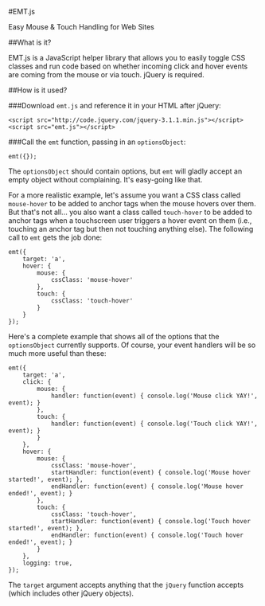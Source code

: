 #EMT.js

Easy Mouse & Touch Handling for Web Sites


##What is it?

EMT.js is a JavaScript helper library that allows you to easily toggle CSS classes and run code based on whether incoming click and hover events are coming from the mouse or via touch. jQuery is required.


##How is it used?

###Download `emt.js` and reference it in your HTML after jQuery:
```
<script src="http://code.jquery.com/jquery-3.1.1.min.js"></script>
<script src="emt.js"></script>
```

###Call the `emt` function, passing in an `optionsObject`:
```
emt({});
```

The `optionsObject` should contain options, but `emt` will gladly accept an empty object without complaining. It's easy-going like that.

For a more realistic example, let's assume you want a CSS class called `mouse-hover` to be added to anchor tags when the mouse hovers over them. But that's not all... you also want a class called `touch-hover` to be added to anchor tags when a touchscreen user triggers a hover event on them (i.e., touching an anchor tag but then not touching anything else). The following call to `emt` gets the job done:

```
emt({
    target: 'a',
    hover: {
        mouse: {
            cssClass: 'mouse-hover'
        },
        touch: {
            cssClass: 'touch-hover'
        }
    }
});
```

Here's a complete example that shows all of the options that the `optionsObject` currently supports. Of course, your event handlers will be so much more useful than these:
```
emt({
    target: 'a',
    click: {
        mouse: {
            handler: function(event) { console.log('Mouse click YAY!', event); }
        },
        touch: {
            handler: function(event) { console.log('Touch click YAY!', event); }
        }
    },
    hover: {
        mouse: {
            cssClass: 'mouse-hover',
            startHandler: function(event) { console.log('Mouse hover started!', event); },
            endHandler: function(event) { console.log('Mouse hover ended!', event); }
        },
        touch: {
            cssClass: 'touch-hover',
            startHandler: function(event) { console.log('Touch hover started!', event); },
            endHandler: function(event) { console.log('Touch hover ended!', event); }
        }
    },
    logging: true,
});
```

The `target` argument accepts anything that the `jQuery` function accepts (which includes other jQuery objects).
